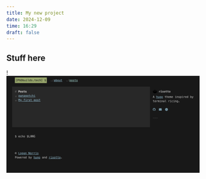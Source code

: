 ```yaml
---
title: My new project
date: 2024-12-09
time: 16:29
draft: false
---
```

## Stuff here

!![Image Description](/images/Screenshot%202024-12-09%20at%204.30.03%20PM.png)